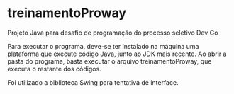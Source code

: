 # treinamentoProway
Projeto Java para desafio de programação do processo seletivo Dev Go

Para executar o programa, deve-se ter instalado na máquina uma plataforma que execute código Java, junto ao JDK mais recente.
Ao abrir a pasta do programa, basta executar o arquivo treinamentoProway, que executa o restante dos códigos.

Foi utilizado a biblioteca Swing para tentativa de interface.

